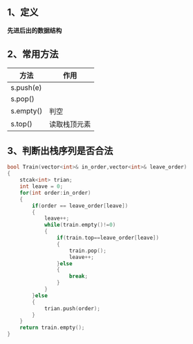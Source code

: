## 1、定义
**先进后出的数据结构**
## 2、常用方法
| 方法 | 作用 |
| ---- | ---- |
| s.push(e) |  |
| s.pop() |  |
| s.empty() | 判空 |
| s.top() | 读取栈顶元素 |
## 3、判断出栈序列是否合法
```cpp
bool Train(vector<int>& in_order,vector<int>& leave_order)
{
	stcak<int> trian;
	int leave = 0;
	for(int order:in_order)
	{
		if(order == leave_order[leave])
		{
			leave++;
			while(train.empty()!=0)
			{
				if(train.top==leave_order[leave])
				{
					train.pop();
					leave++;
				}else
				{
					break;
				}
			}
		}else
		{
			trian.push(order);
		}
	}
	return train.empty();
}
```